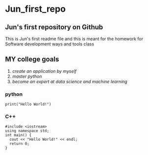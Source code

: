 # Jun_first_repo
## Jun's first repository on Github

This is Jun's first readme file
and this is meant for the homework for Software development ways and tools class

## MY college goals
1. *create an application by myself*
2. *master python*
3. *become an expert at data science and machine learning*

### python

``` 
print("Hello World!")
``` 

### C++

```
#include <iostream>
using namespace std;
int main() {
  cout << "Hello World!" << endl;
  return 0;
}
```
